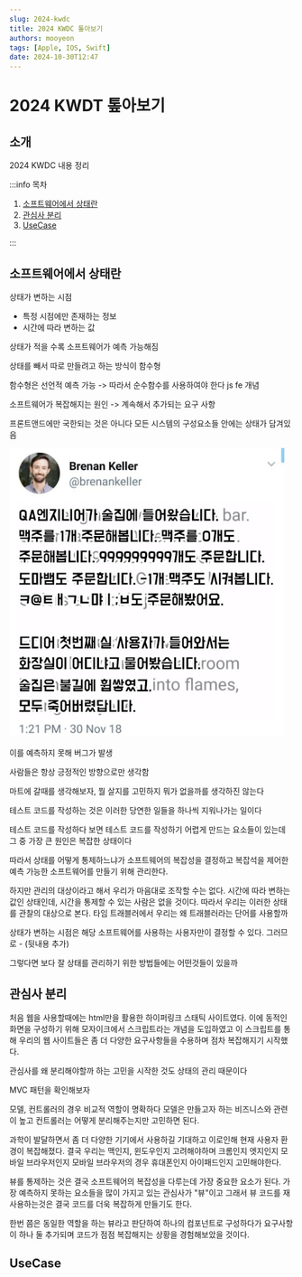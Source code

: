 ```yaml
---
slug: 2024-kwdc
title: 2024 KWDC 톺아보기
authors: mooyeon
tags: [Apple, IOS, Swift]
date: 2024-10-30T12:47
---
```


# 2024 KWDT 톺아보기

## 소개

2024 KWDC 내용 정리

:::info 목차

1. [소프트웨어에서 상태란](#소프트웨어에서-상태란)
2. [관심사 분리](#관심사-분리)
3. [UseCase](#usecase)

:::

<!--truncate-->

## 소프트웨어에서 상태란

상태가 변하는 시점

- 특정 시점에만 존재하는 정보
- 시간에 따라 변하는 값

상태가 적을 수록 소프트웨어가 예측 가능해짐

상태를 빼서 따로 만들려고 하는 방식이 함수형

함수형은 선언적 예측 가능 -> 따라서 순수함수를 사용하여야 한다
js fe 개념

소프트웨어가 복잡해지는 원인 -> 계속해서 추가되는 요구 사항

프론트앤드에만 국한되는 것은 아니다
모든 시스템의 구성요소들 안에는 상태가 담겨있음

![불확실성에 대한 유명한 밈](./images/2024-11-04-what-is-state/what_is_state_1.jpg)

이를 예측하지 못해 버그가 발생

사람들은 항상 긍정적인 방향으로만 생각함

마트에 갈때를 생각해보자, 뭘 살지를 고민하지 뭐가 없을까를 생각하진 않는다

테스트 코드를 작성하는 것은 이러한 당연한 일들을 하나씩 지워나가는 일이다

테스트 코드를 작성하다 보면 테스트 코드를 작성하기 어렵게 만드는 요소들이 있는데 그 중 가장 큰 원인은 복잡한 상태이다

따라서 상태를 어떻게 통제하느냐가 소프트웨어의 복잡성을 결정하고 복잡석을 제어한 예측 가능한 소프트웨어를 만들기 위해 관리한다.

하지만 관리의 대상이라고 해서 우리가 마음대로 조작할 수는 없다. 시간에 따라 변하는 값인 상태인데, 시간을 통제할 수 있는 사람은 없을 것이다.
따라서 우리는 이러한 상태를 관찰의 대상으로 본다. 타임 트래블러에서 우리는 왜 트래블러라는 단어를 사용할까

상태가 변하는 시점은 해당 소프트웨어를 사용하는 사용자만이 결정할 수 있다. 그러므로 - (뒷내용 추가)

그렇다면 보다 잘 상태를 관리하기 위한 방법들에는 어떤것들이 있을까

## 관심사 분리

처음 웹을 사용할때에는 html만을 활용한 하이퍼링크 스태틱 사이트였다. 이에 동적인 화면을 구성하기 위해 모자이크에서 스크립트라는 개념을 도입하였고
이 스크립트를 통해 우리의 웹 사이트들은 좀 더 다양한 요구사항들을 수용하며 점차 복잡해지기 시작했다.

관심사를 왜 분리해야할까 하는 고민을 시작한 것도 상태의 관리 때문이다

MVC 패턴을 확인해보자

모델, 컨트롤러의 경우 비교적 역할이 명확하다 모델은 만들고자 하는 비즈니스와 관련이 높고 컨트롤러는 어떻게 분리해주는지만 고민하면 된다.

과학이 발달하면서 좀 더 다양한 기기에서 사용하길 기대하고 이로인해 현재 사용자 환경이 복잡해졌다. 결국 우리는 맥인지, 윈도우인지 고려해야하며 크롬인지 엣지인지 모바일 브라우저인지 모바일 브라우저의 경우 휴대폰인지 아이패드인지 고민해야한다.

뷰를 통제하는 것은 결국 소프트웨어의 복잡성을 다루는데 가장 중요한 요소가 된다. 가장 예측하지 못하는 요소들을 많이 가지고 있는 관심사가 "뷰"이고 그래서 뷰 코드를 재사용하는것은 결국 코드를 더욱 복잡하게 만들기도 한다.

한번 쯤은 동일한 역할을 하는 뷰라고 판단하여 하나의 컴포넌트로 구성하다가 요구사항이 하나 둘 추가되며 코드가 점점 복잡해지는 상황을 경험해보았을 것이다.

## UseCase
